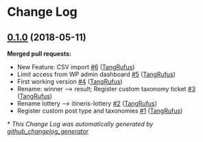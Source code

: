 # Change Log

## [0.1.0](https://github.com/ItinerisLtd/itineris-lottery/tree/0.1.0) (2018-05-11)
**Merged pull requests:**

- New Feature: CSV import [\#6](https://github.com/ItinerisLtd/itineris-lottery/pull/6) ([TangRufus](https://github.com/TangRufus))
- Limit access from WP admin dashboard [\#5](https://github.com/ItinerisLtd/itineris-lottery/pull/5) ([TangRufus](https://github.com/TangRufus))
- First working version [\#4](https://github.com/ItinerisLtd/itineris-lottery/pull/4) ([TangRufus](https://github.com/TangRufus))
- Rename: winner --\> result; Register custom taxonomy ticket [\#3](https://github.com/ItinerisLtd/itineris-lottery/pull/3) ([TangRufus](https://github.com/TangRufus))
- Rename lottery --\> itineris-lottery [\#2](https://github.com/ItinerisLtd/itineris-lottery/pull/2) ([TangRufus](https://github.com/TangRufus))
- Register custom post type and taxonomies [\#1](https://github.com/ItinerisLtd/itineris-lottery/pull/1) ([TangRufus](https://github.com/TangRufus))



\* *This Change Log was automatically generated by [github_changelog_generator](https://github.com/skywinder/Github-Changelog-Generator)*